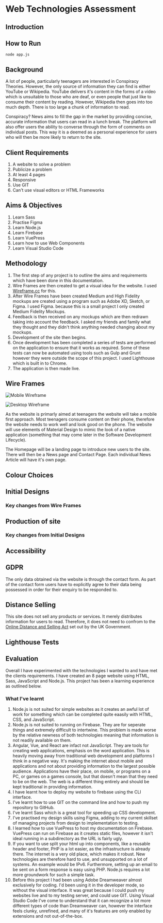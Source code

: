 # Web Technologies Assessment

## Introduction

## How to Run

`node app.js`

## Background

A lot of people, particularly teenagers are interested in Conspiracy Theories. However, the only source of information they can find is either YouTube or Wikipedia.
YouTube delivers it's content in the forms of a video which is unsuitable to those who are deaf, or even people that just like to consume their content by reading.
However, Wikipedia then goes into too much depth. There is too large a chunk of information to read.

Conspiracy? News aims to fill the gap in the market by providing concise, accurate information that users can read in a lunch break. The platform will also offer users the ability to converse through the form of comments on individual posts. This way it is a deemed as a personal experience for users who will then be more likely to return to the site.

## Client Requirements

1. A website to solve a problem
2. Publicize a problem
3. At least 4 pages
4. Responsive
5. Use GIT
6. Can't use visual editors or HTML Frameworks

## Aims & Objectives

1. Learn Sass
2. Practise Figma
3. Learn Node.js
4. Learn Firebase
5. Learn VuePress
6. Learn how to use Web Components
7. Learn Visual Studio Code

## Methodology

1. The first step of any project is to outline the aims and requirements which have been done in this documentation.
2. Wire Frames are then created to get a visual idea for the website. I used [Wireframe.cc](https://wireframe.cc) for this.
3. After Wire Frames have been created Medium and High Fidelity mockups are created using a program such as Adobe XD, Sketch, or Figma. I used Figma. because this is a small project I only created Medium Fidelity Mockups.
4. Feedback is then received on any mockups which are then redrawn taking into account the feedback. I asked my friends and family what they thought and they didn't think anything needed changing about my mockups.
5. Development of the site then begins.
6. Once development has been completed a series of tests are performed on the application to ensure that it works as required. Some of these tests can now be automated using tools such as Gulp and Grunt however they were outside the scope of this project. I used Lighthouse which is built in to Chrome.
7. The application is then made live.

## Wire Frames

![Mobile Wireframe](/mobile-wireframe.jpg)

![Desktop Wireframe](/desktop-wireframe.jpg)

As the website is primarly aimed at teenagers the website will take a mobile first approach. Most teenagers consume content on their phone, therefore the website needs to work well and look good on the phone. The website will use elements of Material Design to mimic the look of a native application (something that may come later in the Software Development Lifecycle).

The Homepage will be a landing page to introduce new users to the site. There will then be a News page and Contact Page. Each individual News Article will have it's own page.

## Colour Choices



## Initial Designs

### Key changes from Wire Frames

## Production of site

### Key changes from Initial Designs

## Accessibility

## GDPR

The only data obtained via the website is through the contact form. As part of the contact form users have to explicitly agree to their data being possessed in order for their enquiry to be responded to.

## Distance Selling

This site does not sell any products or services. It merely distributes information for users to read. Therefore, it does not need to confrom to the [Online Distance and Selling Act](https://www.gov.uk/online-and-distance-selling-for-businesses) set out by the UK Government.

## Lighthouse Tests

## Evaluation

Overall I have experimented with the technologies I wanted to and have met the clients requirements. I have created an 8 page website using HTML, Sass, JavaScript and Node.js. This project has been a learning experience as outlined below.

### What I've learnt

1. Node.js is not suited for simple websites as it creates an awful lot of work for something which can be completed quite eaasily with HTML, CSS, and JavaScript.
2. Node.js is not suited to running on Firebase. They are for seperate things and extremely difficult to intertwine. This problem is made worse by the relative newness of both technologies meaning that information is not readily available on them.
3. Angular, Vue, and React are infact not JavaScript. They are tools for creating web applications, emphasis on the word application. This is heavily moving away from traditional web development and platforms I think in a negative way. It's making the internet about mobile and applications and not about providing information to the largest possible audience. Applications have their place, on mobile, or programs on a PC, or games on a games console, but that doesn't mean that they need to be on the web. The web is a different thing entirely and should be kept traditional in providing information.
4. I have learnt how to deploy my website to firebase using the CLI interface.
5. I've learnt how to use GIT on the command line and how to push my repository to GitHub.
6. I've learnt Sass which is a great tool for speeding up CSS development.
7. I've practised my design skills using Figma, adding to my current skillset of managing projects from design to implementation to testing.
8. I learned how to use VuePress to host my documentation on Firebase. VuePress can run on Firebase as it creates static files, however it isn't ideal running in a subdirectory as the URL is fairly ugly.
9. If you want to use split your html up into components, like a reusable header and footer, PHP is a lot easier, as the infrastructure is already there. The internet is a very old place, which makes it robust. New technologies are therefore hard to use, and unsupported on a lot of systems. An example would be IPv6. Furthermore, setting up an email to be sent on a form response is easy using PHP. Node.js requires a lot more groundwork for such a simple task.
10. Before this project I had been using Adobe Dreamweaver almost exclusively for coding. I'd been using it in the developer mode, so without the visual interface. It was great because I could push my websites live and to my testing server, and could use GIT. Using Visual Studio Code I've come to understand that it can recognize a lot more different types of code than Dreamweaver can, however the interface feels clunky, unrefined, and many of it's features are only enabled by extensions and not out-of-the-box.